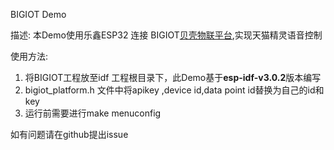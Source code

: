 BIGIOT Demo

描述:
本Demo使用乐鑫ESP32 连接 BIGIOT[贝壳物联平台](https://www.bigiot.net/),实现天猫精灵语音控制

使用方法:
1. 将BIGIOT工程放至idf 工程根目录下，此Demo基于**esp-idf-v3.0.2**版本编写
2. bigiot_platform.h 文件中将apikey ,device id,data point id替换为自己的id和key
3. 运行前需要进行make menuconfig

如有问题请在github提出issue

